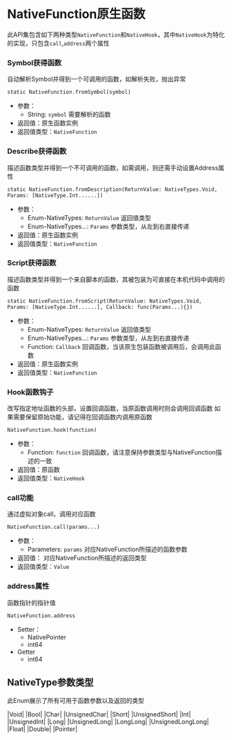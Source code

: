 # NativeFunction原生函数

此API集包含如下两种类型`NativeFunction`和`NativeHook`，其中`NativeHook`为特化的实现，只包含`call`,`address`两个属性

### Symbol获得函数

自动解析Symbol并得到一个可调用的函数，如解析失败，抛出异常

`static NativeFunction.fromSymbol(symbol)`

- 参数：
  - String: `symbol`
    需要解析的函数
- 返回值：原生函数实例
- 返回值类型：`NativeFunction`



### Describe获得函数

描述函数类型并得到一个不可调用的函数，如需调用，则还需手动设置Address属性

`static NativeFunction.fromDescription(ReturnValue: NativeTypes.Void, Params: [NativeType.Int......])`

- 参数：
  - Enum-NativeTypes: `ReturnValue`
    返回值类型
  - Enum-NativeTypes...: `Params`
    参数类型，从左到右直接传递
- 返回值：原生函数实例
- 返回值类型：`NativeFunction`



### Script获得函数

描述函数类型并得到一个来自脚本的函数，其被包装为可直接在本机代码中调用的函数

`static NativeFunction.fromScript(ReturnValue: NativeTypes.Void, Params: [NativeType.Int......], Callback: func(Params...){})`

- 参数：
  - Enum-NativeTypes: `ReturnValue`
    返回值类型
  - Enum-NativeTypes...: `Params`
    参数类型，从左到右直接传递
  - Function: `Callback`
    回调函数，当该原生包装函数被调用后，会调用此函数
- 返回值：原生函数实例
- 返回值类型：`NativeFunction`



### Hook函数钩子

改写指定地址函数的头部，设置回调函数，当原函数调用时则会调用回调函数
如果需要保留原始功能，请记得在回调函数内调用原函数

`NativeFunction.hook(function)`

- 参数：
  - Function: `function`
    回调函数，请注意保持参数类型与NativeFunction描述的一致
- 返回值：原函数
- 返回值类型：`NativeHook`



### call功能

通过虚拟对象call，调用对应函数

`NativeFunction.call(params...)`

- 参数：
  - Parameters: `params`
    对应NativeFunction所描述的函数参数
- 返回值：  对应NativeFunction所描述的返回类型
- 返回值类型：`Value`



### address属性

函数指针的指针值

`NativeFunction.address`

- Setter：
  - NativePointer
  - int64
- Getter
  - int64



## NativeType参数类型

此Enum展示了所有可用于函数参数以及返回的类型

|Void|
|Bool|
|Char|
|UnsignedChar|
|Short|
|UnsignedShort|
|Int|
|UnsignedInt|
|Long|
|UnsignedLong|
|LongLong|
|UnsignedLongLong|
|Float|
|Double|
|Pointer|



